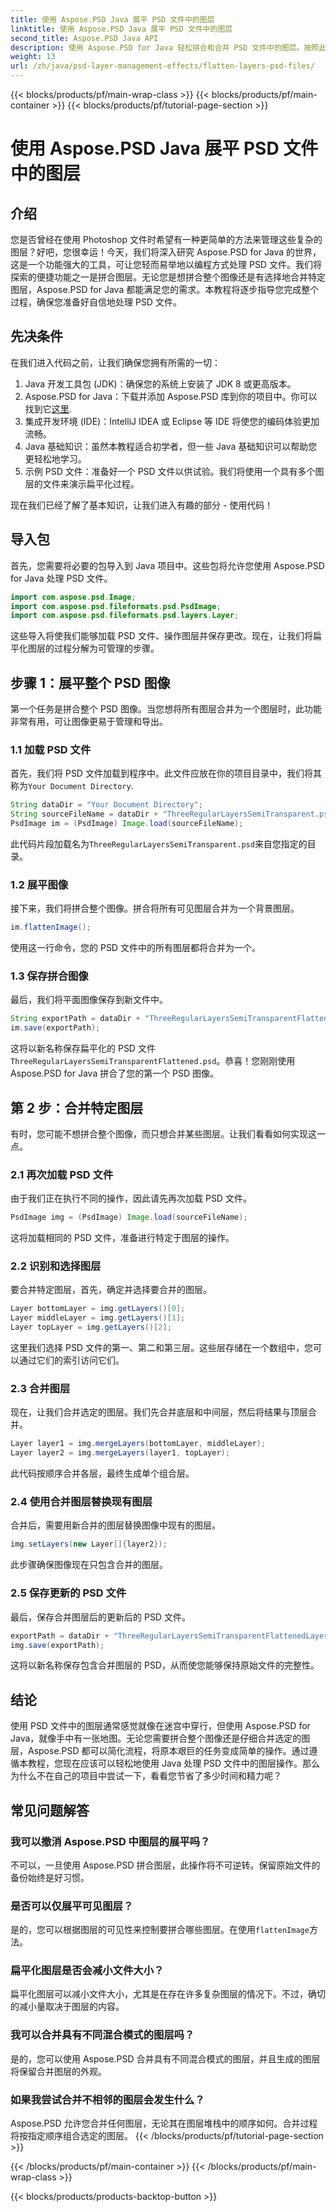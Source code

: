 ```yaml
---
title: 使用 Aspose.PSD Java 展平 PSD 文件中的图层
linktitle: 使用 Aspose.PSD Java 展平 PSD 文件中的图层
second_title: Aspose.PSD Java API
description: 使用 Aspose.PSD for Java 轻松拼合和合并 PSD 文件中的图层。按照此分步指南简化您的 PSD 文件管理。
weight: 13
url: /zh/java/psd-layer-management-effects/flatten-layers-psd-files/
---
```


{{< blocks/products/pf/main-wrap-class >}}
{{< blocks/products/pf/main-container >}}
{{< blocks/products/pf/tutorial-page-section >}}

# 使用 Aspose.PSD Java 展平 PSD 文件中的图层

## 介绍

您是否曾经在使用 Photoshop 文件时希望有一种更简单的方法来管理这些复杂的图层？好吧，您很幸运！今天，我们将深入研究 Aspose.PSD for Java 的世界，这是一个功能强大的工具，可让您轻而易举地以编程方式处理 PSD 文件。我们将探索的便捷功能之一是拼合图层。无论您是想拼合整个图像还是有选择地合并特定图层，Aspose.PSD for Java 都能满足您的需求。本教程将逐步指导您完成整个过程，确保您准备好自信地处理 PSD 文件。

## 先决条件

在我们进入代码之前，让我们确保您拥有所需的一切：

1. Java 开发工具包 (JDK)：确保您的系统上安装了 JDK 8 或更高版本。
2.  Aspose.PSD for Java：下载并添加 Aspose.PSD 库到你的项目中。你可以找到它[这里](https://releases.aspose.com/psd/java/).
3. 集成开发环境 (IDE)：IntelliJ IDEA 或 Eclipse 等 IDE 将使您的编码体验更加流畅。
4. Java 基础知识：虽然本教程适合初学者，但一些 Java 基础知识可以帮助您更轻松地学习。
5. 示例 PSD 文件：准备好一个 PSD 文件以供试验。我们将使用一个具有多个图层的文件来演示扁平化过程。

现在我们已经了解了基本知识，让我们进入有趣的部分 - 使用代码！

## 导入包

首先，您需要将必要的包导入到 Java 项目中。这些包将允许您使用 Aspose.PSD for Java 处理 PSD 文件。

```java
import com.aspose.psd.Image;
import com.aspose.psd.fileformats.psd.PsdImage;
import com.aspose.psd.fileformats.psd.layers.Layer;
```

这些导入将使我们能够加载 PSD 文件、操作图层并保存更改。现在，让我们将扁平化图层的过程分解为可管理的步骤。

## 步骤 1：展平整个 PSD 图像

第一个任务是拼合整个 PSD 图像。当您想将所有图层合并为一个图层时，此功能非常有用，可让图像更易于管理和导出。

### 1.1 加载 PSD 文件

首先，我们将 PSD 文件加载到程序中。此文件应放在你的项目目录中，我们将其称为`Your Document Directory`.

```java
String dataDir = "Your Document Directory";
String sourceFileName = dataDir + "ThreeRegularLayersSemiTransparent.psd";
PsdImage im = (PsdImage) Image.load(sourceFileName);
```

此代码片段加载名为`ThreeRegularLayersSemiTransparent.psd`来自您指定的目录。

### 1.2 展平图像

接下来，我们将拼合整个图像。拼合将所有可见图层合并为一个背景图层。

```java
im.flattenImage();
```

使用这一行命令，您的 PSD 文件中的所有图层都将合并为一个。

### 1.3 保存拼合图像

最后，我们将平面图像保存到新文件中。

```java
String exportPath = dataDir + "ThreeRegularLayersSemiTransparentFlattened.psd";
im.save(exportPath);
```

这将以新名称保存扁平化的 PSD 文件`ThreeRegularLayersSemiTransparentFlattened.psd`。恭喜！您刚刚使用 Aspose.PSD for Java 拼合了您的第一个 PSD 图像。

## 第 2 步：合并特定图层

有时，您可能不想拼合整个图像，而只想合并某些图层。让我们看看如何实现这一点。

### 2.1 再次加载 PSD 文件

由于我们正在执行不同的操作，因此请先再次加载 PSD 文件。

```java
PsdImage img = (PsdImage) Image.load(sourceFileName);
```

这将加载相同的 PSD 文件，准备进行特定于图层的操作。

### 2.2 识别和选择图层

要合并特定图层，首先，确定并选择要合并的图层。

```java
Layer bottomLayer = img.getLayers()[0];
Layer middleLayer = img.getLayers()[1];
Layer topLayer = img.getLayers()[2];
```

这里我们选择 PSD 文件的第一、第二和第三层。这些层存储在一个数组中，您可以通过它们的索引访问它们。

### 2.3 合并图层

现在，让我们合并选定的图层。我们先合并底层和中间层，然后将结果与顶层合并。

```java
Layer layer1 = img.mergeLayers(bottomLayer, middleLayer);
Layer layer2 = img.mergeLayers(layer1, topLayer);
```

此代码按顺序合并各层，最终生成单个组合层。

### 2.4 使用合并图层替换现有图层

合并后，需要用新合并的图层替换图像中现有的图层。

```java
img.setLayers(new Layer[]{layer2});
```

此步骤确保图像现在只包含合并的图层。

### 2.5 保存更新的 PSD 文件

最后，保存合并图层后的更新后的 PSD 文件。

```java
exportPath = dataDir + "ThreeRegularLayersSemiTransparentFlattenedLayerByLayer.psd";
img.save(exportPath);
```

这将以新名称保存包含合并图层的 PSD，从而使您能够保持原始文件的完整性。

## 结论

使用 PSD 文件中的图层通常感觉就像在迷宫中穿行，但使用 Aspose.PSD for Java，就像手中有一张地图。无论您需要拼合整个图像还是仔细合并选定的图层，Aspose.PSD 都可以简化流程，将原本艰巨的任务变成简单的操作。通过遵循本教程，您现在应该可以轻松地使用 Java 处理 PSD 文件中的图层操作。那么为什么不在自己的项目中尝试一下，看看您节省了多少时间和精力呢？

## 常见问题解答

### 我可以撤消 Aspose.PSD 中图层的展平吗？  
不可以，一旦使用 Aspose.PSD 拼合图层，此操作将不可逆转。保留原始文件的备份始终是好习惯。

### 是否可以仅展平可见图层？  
是的，您可以根据图层的可见性来控制要拼合哪些图层。在使用`flattenImage`方法。

### 扁平化图层是否会减小文件大小？  
扁平化图层可以减小文件大小，尤其是在存在许多复杂图层的情况下。不过，确切的减小量取决于图层的内容。

### 我可以合并具有不同混合模式的图层吗？  
是的，您可以使用 Aspose.PSD 合并具有不同混合模式的图层，并且生成的图层将保留合并图层的外观。

### 如果我尝试合并不相邻的图层会发生什么？  
Aspose.PSD 允许您合并任何图层，无论其在图层堆栈中的顺序如何。合并过程将按指定顺序组合选定的图层。
{{< /blocks/products/pf/tutorial-page-section >}}

{{< /blocks/products/pf/main-container >}}
{{< /blocks/products/pf/main-wrap-class >}}

{{< blocks/products/products-backtop-button >}}

